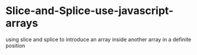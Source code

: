 # Slice-and-Splice-use-javascript-arrays
using slice and splice to introduce an array inside another array  in a definite position

